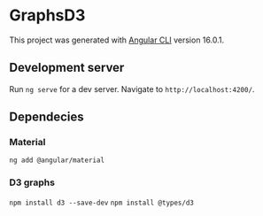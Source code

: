 # GraphsD3

This project was generated with [Angular CLI](https://github.com/angular/angular-cli) version 16.0.1.

## Development server

Run `ng serve` for a dev server. Navigate to `http://localhost:4200/`.

## Dependecies

### Material
`ng add @angular/material`

### D3 graphs
`npm install d3 --save-dev`
`npm install @types/d3`

